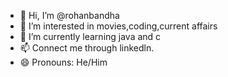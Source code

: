 - 👋 Hi, I’m @rohanbandha
- 👀 I’m interested in movies,coding,current affairs
- 🌱 I’m currently learning java and c
- 📫 Connect me through linkedln.
- 😄 Pronouns: He/Him

<!---
rohanbandha/rohanbandha is a ✨ special ✨ repository because its `README.md` (this file) appears on your GitHub profile.
You can click the Preview link to take a look at your changes.
--->
